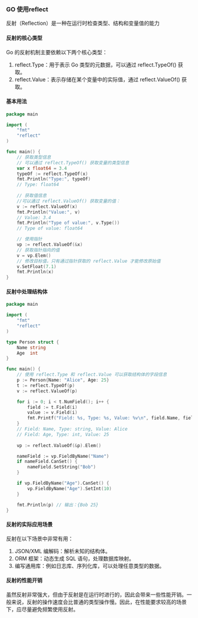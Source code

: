 ### GO 使用reflect
反射（Reflection）是一种在运行时检查类型、结构和变量值的能力
#### 反射的核心类型
Go 的反射机制主要依赖以下两个核心类型：

1. reflect.Type：用于表示 Go 类型的元数据，可以通过 reflect.TypeOf() 获取。
2. reflect.Value：表示存储在某个变量中的实际值，通过 reflect.ValueOf() 获取。

#### 基本用法
```go
package main

import (
	"fmt"
	"reflect"
)

func main() {
	// 获取类型信息
	// 可以通过 reflect.TypeOf() 获取变量的类型信息
	var x float64 = 3.4
	typeOf := reflect.TypeOf(x)
	fmt.Println("Type:", typeOf)
	// Type: float64
	
	// 获取值信息
	//可以通过 reflect.ValueOf() 获取变量的值：
	v := reflect.ValueOf(x)
	fmt.Println("Value:", v)
	// Value: 3.4
	fmt.Println("Type of value:", v.Type())
	// Type of value: float64

	// 使用指针
	vp := reflect.ValueOf(&x)
	// 获取指针指向的值
	v = vp.Elem()
	// 修改目标值，只有通过指针获取的 reflect.Value 才能修改原始值
	v.SetFloat(7.1)
	fmt.Println(x)
}
```

#### 反射中处理结构体
```go
package main

import (
	"fmt"
	"reflect"
)

type Person struct {
	Name string
	Age  int
}

func main() {
	// 使用 reflect.Type 和 reflect.Value 可以获取结构体的字段信息
	p := Person{Name: "Alice", Age: 25}
	t := reflect.TypeOf(p)
	v := reflect.ValueOf(p)

	for i := 0; i < t.NumField(); i++ {
		field := t.Field(i)
		value := v.Field(i)
		fmt.Printf("Field: %s, Type: %s, Value: %v\n", field.Name, field.Type, value.Interface())
	}
	// Field: Name, Type: string, Value: Alice 
	// Field: Age, Type: int, Value: 25
	
	vp := reflect.ValueOf(&p).Elem()

	nameField := vp.FieldByName("Name")
	if nameField.CanSet() {
		nameField.SetString("Bob")
	}

	if vp.FieldByName("Age").CanSet() {
		vp.FieldByName("Age").SetInt(10)
	}

	fmt.Println(p) // 输出：{Bob 25}
}
```
#### 反射的实际应用场景
反射在以下场景中非常有用：
1. JSON/XML 编解码：解析未知的结构体。
2. ORM 框架：动态生成 SQL 语句，处理数据库映射。
3. 编写通用库：例如日志库、序列化库，可以处理任意类型的数据。
#### 反射的性能开销
虽然反射非常强大，但由于反射是在运行时进行的，因此会带来一些性能开销。一般来说，反射的操作速度会比普通的类型操作慢。因此，在性能要求较高的场景下，应尽量避免频繁使用反射。

